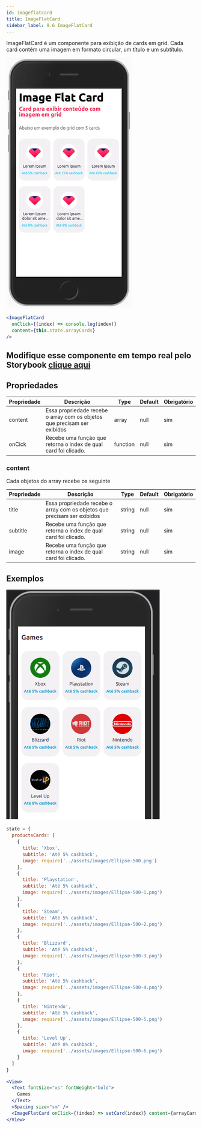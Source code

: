 ```yaml
---
id: imageflatcard
title: ImageFlatCard
sidebar_label: 9.6 ImageFlatCard
---
```


ImageFlatCard é um componente para exibição de cards em grid. Cada card contém uma imagem em formato circular, um título e um subtítulo.

![card](assets/images_components/v2.0.0/image-flat-card.jpg)

```jsx harmony
<ImageFlatCard
  onClick={(index) => console.log(index)}
  content={this.state.arrayCards}
/>
```

## Modifique esse componente em tempo real pelo Storybook [clique aqui](https://ame-miniapp-components.calindra.com.br/storybook/?path=/story/cards-imageflatcard--basic)

## Propriedades

| Propriedade | Descrição                                                                | Type     | Default | Obrigatório |
| ----------- | ------------------------------------------------------------------------ | -------- | ------- | ----------- |
| content     | Essa propriedade recebe o array com os objetos que precisam ser exibidos | array    | null    | sim         |
| onCick      | Recebe uma função que retorna o index de qual card foi clicado.          | function | null    | sim         |

### content

Cada objetos do array recebe os seguinte

| Propriedade | Descrição                                                                | Type   | Default | Obrigatório |
| ----------- | ------------------------------------------------------------------------ | ------ | ------- | ----------- |
| title       | Essa propriedade recebe o array com os objetos que precisam ser exibidos | string | null    | sim         |
| subtitle    | Recebe uma função que retorna o index de qual card foi clicado.          | string | null    | sim         |
| image       | Recebe uma função que retorna o index de qual card foi clicado.          | string | null    | sim         |

## Exemplos

![card](assets/images_components/v2.20.0/imageflatcard_ex1.png)

```js
state = {
  productsCards: [
    {
      title: 'Xbox',
      subtitle: 'Até 5% cashback',
      image: require('../assets/images/Ellipse-500.png')
    },
    {
      title: 'Playstation',
      subtitle: 'Até 5% cashback',
      image: require('../assets/images/Ellipse-500-1.png')
    },
    {
      title: 'Steam',
      subtitle: 'Até 5% cashback',
      image: require('../assets/images/Ellipse-500-2.png')
    },
    {
      title: 'Blizzard',
      subtitle: 'Até 5% cashback',
      image: require('../assets/images/Ellipse-500-3.png')
    },
    {
      title: 'Riot',
      subtitle: 'Até 5% cashback',
      image: require('../assets/images/Ellipse-500-4.png')
    },
    {
      title: 'Nintendo',
      subtitle: 'Até 5% cashback',
      image: require('../assets/images/Ellipse-500-5.png')
    },
    {
      title: 'Level Up',
      subtitle: 'Até 8% cashback',
      image: require('../assets/images/Ellipse-500-6.png')
    }
  ]
}
```

```jsx
<View>
  <Text fontSize="xs" fontWeight="bold">
    Games
  </Text>
  <Spacing size="sm" />
  <ImageFlatCard onClick={(index) => setCard(index)} content={arrayCards} />
</View>
```
